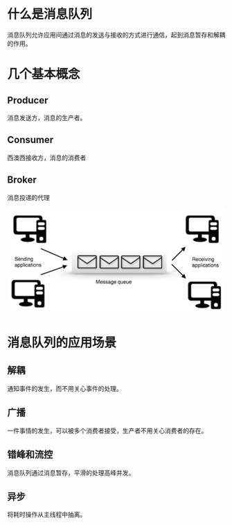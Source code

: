 # 什么是消息队列

消息队列允许应用间通过消息的发送与接收的方式进行通信，起到消息暂存和解耦的作用。

# 几个基本概念

## Producer

消息发送方，消息的生产者。

## Consumer

西澳西接收方，消息的消费者

## Broker

消息投递的代理

![](res\1.png)

# 消息队列的应用场景

## 解耦

通知事件的发生，而不用关心事件的处理。

## 广播

一件事情的发生，可以被多个消费者接受，生产者不用关心消费者的存在。

## 错峰和流控

消息队列通过消息暂存，平滑的处理高峰并发。

## 异步

将耗时操作从主线程中抽离。